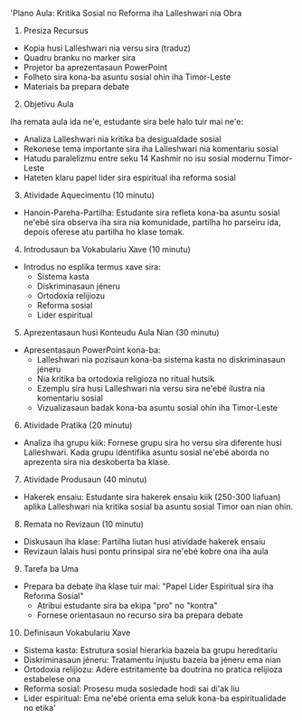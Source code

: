'Plano Aula: Kritika Sosial no Reforma iha Lalleshwari nia Obra

1. Presiza Recursus

- Kopia husi Lalleshwari nia versu sira (traduz)
- Quadru branku no marker sira
- Projetor ba aprezentasaun PowerPoint
- Folheto sira kona-ba asuntu sosial ohin iha Timor-Leste
- Materiais ba prepara debate

2. Objetivu Aula

Iha remata aula ida ne'e, estudante sira bele halo tuir mai ne'e:
- Analiza Lalleshwari nia kritika ba desigualdade sosial
- Rekonese tema importante sira iha Lalleshwari nia komentariu sosial
- Hatudu paralelizmu entre seku 14 Kashmir no isu sosial modernu Timor-Leste
- Hateten klaru papel lider sira espiritual iha reforma sosial

3. Atividade Aquecimentu (10 minutu)

- Hanoin-Pareha-Partilha: Estudante sira refleta kona-ba asuntu sosial ne'ebé sira observa iha sira nia komunidade, partilha ho parseiru ida, depois oferese atu partilha ho klase tomak.

4. Introdusaun ba Vokabulariu Xave (10 minutu)

- Introdus no esplika termus xave sira:
  - Sistema kasta
  - Diskriminasaun jéneru
  - Ortodoxia relijiozu
  - Reforma sosial
  - Lider espiritual

5. Aprezentasaun husi Konteudu Aula Nian (30 minutu)

- Apresentasaun PowerPoint kona-ba:
  - Lalleshwari nia pozisaun kona-ba sistema kasta no diskriminasaun jéneru
  - Nia kritika ba ortodoxia religioza no ritual hutsik
  - Ezemplu sira husi Lalleshwari nia versu sira ne'ebé ilustra nia komentariu sosial
  - Vizualizasaun badak kona-ba asuntu sosial ohin iha Timor-Leste

6. Atividade Pratika (20 minutu)

- Analiza iha grupu kiik: Fornese grupu sira ho versu sira diferente husi Lalleshwari. Kada grupu identifika asuntu sosial ne'ebé aborda no aprezenta sira nia deskoberta ba klase.

7. Atividade Produsaun (40 minutu)

- Hakerek ensaiu: Estudante sira hakerek ensaiu kiik (250-300 liafuan) aplika Lalleshwari nia kritika sosial ba asuntu sosial Timor oan nian ohin.

8. Remata no Revizaun (10 minutu)

- Diskusaun iha klase: Partilha liutan husi atividade hakerek ensaiu
- Revizaun lalais husi pontu prinsipal sira ne'ebé kobre ona iha aula

9. Tarefa ba Uma

- Prepara ba debate iha klase tuir mai: "Papel Lider Espiritual sira iha Reforma Sosial"
  - Atribui estudante sira ba ekipa "pro" no "kontra"
  - Fornese orientasaun no recurso sira ba prepara debate

10. Definisaun Vokabulariu Xave

- Sistema kasta: Estrutura sosial hierarkia bazeia ba grupu hereditariu
- Diskriminasaun jéneru: Tratamentu injustu bazeia ba jéneru ema nian
- Ortodoxia relijiozu: Adere estritamente ba doutrina no pratica relijioza estabelese ona
- Reforma sosial: Prosesu muda sosiedade hodi sai di'ak liu
- Lider espiritual: Ema ne'ebé orienta ema seluk kona-ba espiritualidade no etika'